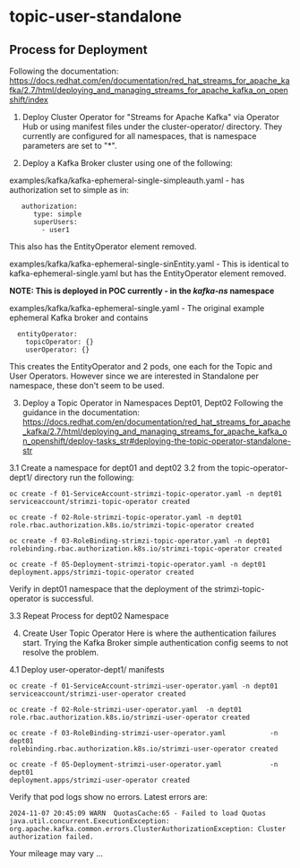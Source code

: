 # topic-user-standalone
 
## Process for Deployment

Following the documentation: https://docs.redhat.com/en/documentation/red_hat_streams_for_apache_kafka/2.7/html/deploying_and_managing_streams_for_apache_kafka_on_openshift/index


1.  Deploy Cluster Operator for "Streams for Apache Kafka" via Operator Hub or using manifest files under the cluster-operator/ directory.  They currently are configured for all namespaces, that is namespace parameters are set to "*".

2.  Deploy a Kafka Broker cluster using one of the following:

examples/kafka/kafka-ephemeral-single-simpleauth.yaml - has authorization set to simple as in:
```
   authorization:
      type: simple
      superUsers:
        - user1
```        
This also has the EntityOperator element removed.

examples/kafka/kafka-ephemeral-single-sinEntity.yaml -
This is identical to kafka-ephemeral-single.yaml but has the EntityOperator element removed.

**NOTE: This is deployed in POC currently - in the *kafka-ns* namespace**

examples/kafka/kafka-ephemeral-single.yaml -
The original example ephemeral Kafka broker and contains
```
  entityOperator:
    topicOperator: {}
    userOperator: {}
```
This creates the EntityOperator and 2 pods, one each for the Topic and User Operators.  However since we are interested in Standalone per namespace, these don't seem to be used.


3.  Deploy a Topic Operator in Namespaces Dept01, Dept02
Following the guidance in the documentation: https://docs.redhat.com/en/documentation/red_hat_streams_for_apache_kafka/2.7/html/deploying_and_managing_streams_for_apache_kafka_on_openshift/deploy-tasks_str#deploying-the-topic-operator-standalone-str

3.1  Create a namespace for dept01 and dept02
3.2  from the topic-operator-dept1/ directory run the following:
```
oc create -f 01-ServiceAccount-strimzi-topic-operator.yaml -n dept01
serviceaccount/strimzi-topic-operator created

oc create -f 02-Role-strimzi-topic-operator.yaml -n dept01
role.rbac.authorization.k8s.io/strimzi-topic-operator created

oc create -f 03-RoleBinding-strimzi-topic-operator.yaml -n dept01
rolebinding.rbac.authorization.k8s.io/strimzi-topic-operator created

oc create -f 05-Deployment-strimzi-topic-operator.yaml -n dept01
deployment.apps/strimzi-topic-operator created

```
Verify in dept01 namespace that the deployment of the strimzi-topic-operator is successful.


3.3  Repeat Process for dept02 Namespace


4.  Create User Topic Operator
Here is where the authentication failures start.  Trying the Kafka Broker simple authentication config seems to not resolve the problem. 

4.1  Deploy user-operator-dept1/ manifests
```
oc create -f 01-ServiceAccount-strimzi-user-operator.yaml -n dept01
serviceaccount/strimzi-user-operator created

oc create -f 02-Role-strimzi-user-operator.yaml  -n dept01
role.rbac.authorization.k8s.io/strimzi-user-operator created

oc create -f 03-RoleBinding-strimzi-user-operator.yaml           -n dept01
rolebinding.rbac.authorization.k8s.io/strimzi-user-operator created

oc create -f 05-Deployment-strimzi-user-operator.yaml            -n dept01
deployment.apps/strimzi-user-operator created
```

Verify that pod logs show no errors.  Latest errors are: 
```
2024-11-07 20:45:09 WARN  QuotasCache:65 - Failed to load Quotas
java.util.concurrent.ExecutionException: org.apache.kafka.common.errors.ClusterAuthorizationException: Cluster authorization failed.
```

Your mileage may vary ...